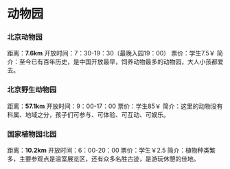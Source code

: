 # 动物园

### 北京动物园

距离：**7.6km**
开放时间：7：30-19：30（最晚入园19：00）
票价：学生7.5￥
简介：至今已有百年历史，是中国开放最早，饲养动物最多的动物园，大人小孩都爱去。
### 北京野生动物园
距离：**57.1km**
开放时间：9：00-17：00
票价：学生85￥
简介：这里的动物没有科属、地域之分，孩子们可参与、可体验、可互动、可娱乐。
### 国家植物园北园
距离：**10.2km**
开放时间：6：00-20：00
票价：学生￥2.5
简介：植物种类繁多，主要参观点是温室展览区，还有众多名胜古迹，是游玩休憩的佳地。


